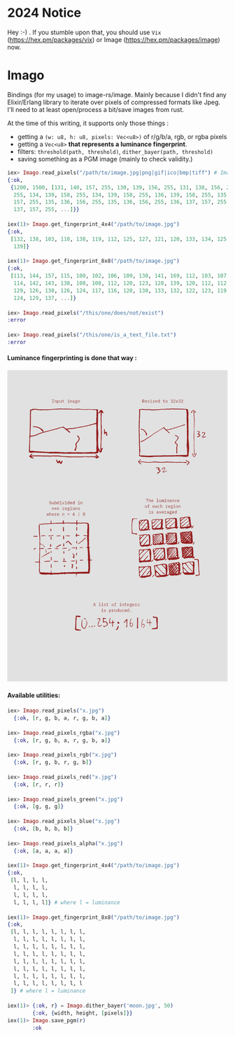 # 2024 Notice

Hey :-) . If you stumble upon that, you should use `Vix` (https://hex.pm/packages/vix) or Image (https://hex.pm/packages/image) now.

# Imago

Bindings (for my usage) to image-rs/image. Mainly because I didn't find any Elixir/Erlang library to iterate over pixels of compressed formats like Jpeg.
I'll need to at least open/process a bit/save images from rust.

At the time of this writing, it supports only those things : 
 - getting a `(w: u8, h: u8, pixels: Vec<u8>)` of r/g/b/a, rgb, or rgba pixels
 - getting a `Vec<u8>` **that represents a luminance fingerprint**.
 - filters: `threshold(path, threshold)`, `dither_bayer(path, threshold)`
 - saving something as a PGM image (mainly to check validity.)

```elixir
iex> Imago.read_pixels("/path/to/image.jpg|png|gif|ico|bmp|tiff") # Image formats are those of image-rs/image
{:ok,
 {1200, 1500, [131, 140, 157, 255, 130, 139, 156, 255, 131, 138, 156, 255, 131, 138, 156,
  255, 134, 139, 158, 255, 134, 139, 158, 255, 136, 139, 158, 255, 135, 138,
  157, 255, 135, 136, 156, 255, 135, 136, 156, 255, 136, 137, 157, 255, 136,
  137, 157, 255, ...]}}

iex(1)> Imago.get_fingerprint_4x4("/path/to/image.jpg")
{:ok,
 [132, 138, 103, 110, 138, 119, 112, 125, 127, 121, 120, 133, 134, 125, 131,
  139]}
  
iex(1)> Imago.get_fingerprint_8x8("/path/to/image.jpg")
{:ok,
 [113, 144, 157, 115, 100, 102, 106, 109, 130, 141, 169, 112, 103, 107, 113,
  114, 142, 143, 138, 108, 108, 112, 120, 123, 128, 139, 120, 112, 112, 115,
  129, 126, 130, 126, 124, 117, 116, 120, 130, 133, 132, 122, 123, 119, 120,
  124, 129, 137, ...]}

iex> Imago.read_pixels("/this/one/does/not/exist")
:error

iex> Imago.read_pixels("/this/one/is_a_text_file.txt")
:error
```

#### Luminance fingerprinting is done that way :
 
 ![Luminance fingerprinting](./Avg_lum.jpg)


#### Available utilities:

```elixir
iex> Imago.read_pixels("x.jpg")
  {:ok, [r, g, b, a, r, g, b, a]}  

iex> Imago.read_pixels_rgba("x.jpg")
  {:ok, [r, g, b, a, r, g, b, a]}     

iex> Imago.read_pixels_rgb("x.jpg")
  {:ok, [r, g, b, r, g, b]}     

iex> Imago.read_pixels_red("x.jpg")
  {:ok, [r, r, r]}  

iex> Imago.read_pixels_green("x.jpg")
  {:ok, [g, g, g]}  

iex> Imago.read_pixels_blue("x.jpg")
  {:ok, [b, b, b, b]}   

iex> Imago.read_pixels_alpha("x.jpg")
  {:ok, [a, a, a, a]}

iex(1)> Imago.get_fingerprint_4x4("/path/to/image.jpg")
{:ok,
 [l, l, l, l,
  l, l, l, l,
  l, l, l, l,
  l, l, l, l]} # where l = luminance
  
iex(1)> Imago.get_fingerprint_8x8("/path/to/image.jpg")
{:ok,
 [l, l, l, l, l, l, l, l,
  l, l, l, l, l, l, l, l,
  l, l, l, l, l, l, l, l,
  l, l, l, l, l, l, l, l,
  l, l, l, l, l, l, l, l,
  l, l, l, l, l, l, l, l,
  l, l, l, l, l, l, l, l,
  l, l, l, l, l, l, l, l
 ]} # where l = luminance
 
iex(1)> {:ok, r} = Imago.dither_bayer('moon.jpg', 50)
        {:ok, {width, height, [pixels]}}
iex(1)> Imago.save_pgm(r)
        :ok
```
